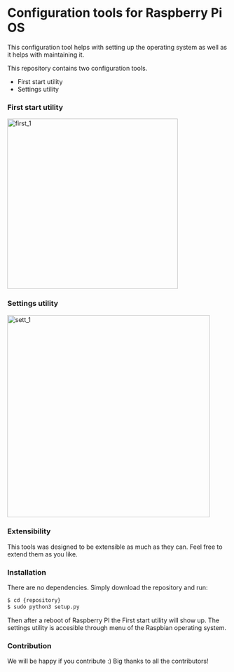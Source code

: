 
# Configuration tools for Raspberry Pi OS
This configuration tool helps with setting up the operating system as well as it helps with maintaining it.



This repository contains two configuration tools.
  - First start utility
  - Settings utility
 
 
### First start utility
 
 <img width="389" alt="first_1" src="https://user-images.githubusercontent.com/51970723/106365166-03e94300-6334-11eb-86d1-ceab8844d978.png">
 
 
### Settings utility
 <img width="462" alt="sett_1" src="https://user-images.githubusercontent.com/51970723/106365217-490d7500-6334-11eb-9875-335bdd594673.png">
 

### Extensibility
This tools was designed to be extensible as much as they can. Feel free to extend them as you like.


### Installation
There are no dependencies. Simply download the repository and run:

```sh
$ cd {repository}
$ sudo python3 setup.py
```
Then after a reboot of Raspberry PI the First start utility will show up.
The settings utility is accesible through menu of the Raspbian operating system.

### Contribution
We will be happy if you contribute :)
Big thanks to all the contributors!


